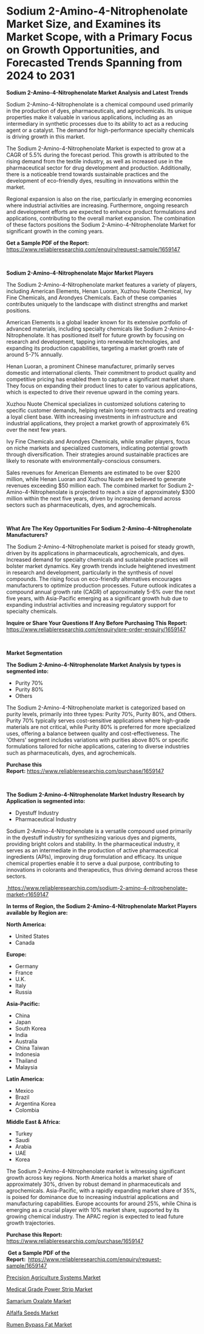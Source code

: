 <p><h1>Sodium 2-Amino-4-Nitrophenolate Market Size, and Examines its Market Scope, with a Primary Focus on Growth Opportunities, and Forecasted Trends Spanning from 2024 to 2031</h1></p><p><strong>Sodium 2-Amino-4-Nitrophenolate Market Analysis and Latest Trends</strong></p>
<p><p>Sodium 2-Amino-4-Nitrophenolate is a chemical compound used primarily in the production of dyes, pharmaceuticals, and agrochemicals. Its unique properties make it valuable in various applications, including as an intermediary in synthetic processes due to its ability to act as a reducing agent or a catalyst. The demand for high-performance specialty chemicals is driving growth in this market.</p><p>The Sodium 2-Amino-4-Nitrophenolate Market is expected to grow at a CAGR of 5.5% during the forecast period. This growth is attributed to the rising demand from the textile industry, as well as increased use in the pharmaceutical sector for drug development and production. Additionally, there is a noticeable trend towards sustainable practices and the development of eco-friendly dyes, resulting in innovations within the market.</p><p>Regional expansion is also on the rise, particularly in emerging economies where industrial activities are increasing. Furthermore, ongoing research and development efforts are expected to enhance product formulations and applications, contributing to the overall market expansion. The combination of these factors positions the Sodium 2-Amino-4-Nitrophenolate Market for significant growth in the coming years.</p></p>
<p><strong>Get a Sample PDF of the Report:&nbsp;</strong> <a href="https://www.reliableresearchiq.com/enquiry/request-sample/1659147?utm_campaign=1141&utm_medium=2&utm_source=Github&utm_content=ia&utm_term=09122024&utm_id=sodium-2-amino-4-nitrophenolate">https://www.reliableresearchiq.com/enquiry/request-sample/1659147</a></p>
<p>&nbsp;</p>
<p><strong>Sodium 2-Amino-4-Nitrophenolate Major Market Players</strong></p>
<p><p>The Sodium 2-Amino-4-Nitrophenolate market features a variety of players, including American Elements, Henan Luoran, Xuzhou Nuote Chemical, Ivy Fine Chemicals, and Arondyes Chemicals. Each of these companies contributes uniquely to the landscape with distinct strengths and market positions.</p><p>American Elements is a global leader known for its extensive portfolio of advanced materials, including specialty chemicals like Sodium 2-Amino-4-Nitrophenolate. It has positioned itself for future growth by focusing on research and development, tapping into renewable technologies, and expanding its production capabilities, targeting a market growth rate of around 5-7% annually.</p><p>Henan Luoran, a prominent Chinese manufacturer, primarily serves domestic and international clients. Their commitment to product quality and competitive pricing has enabled them to capture a significant market share. They focus on expanding their product lines to cater to various applications, which is expected to drive their revenue upward in the coming years.</p><p>Xuzhou Nuote Chemical specializes in customized solutions catering to specific customer demands, helping retain long-term contracts and creating a loyal client base. With increasing investments in infrastructure and industrial applications, they project a market growth of approximately 6% over the next few years.</p><p>Ivy Fine Chemicals and Arondyes Chemicals, while smaller players, focus on niche markets and specialized customers, indicating potential growth through diversification. Their strategies around sustainable practices are likely to resonate with environmentally-conscious consumers.</p><p>Sales revenues for American Elements are estimated to be over $200 million, while Henan Luoran and Xuzhou Nuote are believed to generate revenues exceeding $50 million each. The combined market for Sodium 2-Amino-4-Nitrophenolate is projected to reach a size of approximately $300 million within the next five years, driven by increasing demand across sectors such as pharmaceuticals, dyes, and agrochemicals.</p></p>
<p>&nbsp;</p>
<p><strong>What Are The Key Opportunities For Sodium 2-Amino-4-Nitrophenolate Manufacturers?</strong></p>
<p><p>The Sodium 2-Amino-4-Nitrophenolate market is poised for steady growth, driven by its applications in pharmaceuticals, agrochemicals, and dyes. Increased demand for specialty chemicals and sustainable practices will bolster market dynamics. Key growth trends include heightened investment in research and development, particularly in the synthesis of novel compounds. The rising focus on eco-friendly alternatives encourages manufacturers to optimize production processes. Future outlook indicates a compound annual growth rate (CAGR) of approximately 5-6% over the next five years, with Asia-Pacific emerging as a significant growth hub due to expanding industrial activities and increasing regulatory support for specialty chemicals.</p></p>
<p><strong>Inquire or Share Your Questions If Any Before Purchasing This Report:</strong> <a href="https://www.reliableresearchiq.com/enquiry/pre-order-enquiry/1659147?utm_campaign=1141&utm_medium=2&utm_source=Github&utm_content=ia&utm_term=09122024&utm_id=sodium-2-amino-4-nitrophenolate">https://www.reliableresearchiq.com/enquiry/pre-order-enquiry/1659147</a></p>
<p>&nbsp;</p>
<p><strong>Market Segmentation</strong></p>
<p><strong>The Sodium 2-Amino-4-Nitrophenolate Market Analysis by types is segmented into:</strong></p>
<p><ul><li>Purity 70%</li><li>Purity 80%</li><li>Others</li></ul></p>
<p><p>The Sodium 2-Amino-4-Nitrophenolate market is categorized based on purity levels, primarily into three types: Purity 70%, Purity 80%, and Others. Purity 70% typically serves cost-sensitive applications where high-grade materials are not critical, while Purity 80% is preferred for more specialized uses, offering a balance between quality and cost-effectiveness. The 'Others' segment includes variations with purities above 80% or specific formulations tailored for niche applications, catering to diverse industries such as pharmaceuticals, dyes, and agrochemicals.</p></p>
<p><strong>Purchase this Report:&nbsp;</strong><a href="https://www.reliableresearchiq.com/purchase/1659147?utm_campaign=1141&utm_medium=2&utm_source=Github&utm_content=ia&utm_term=09122024&utm_id=sodium-2-amino-4-nitrophenolate">https://www.reliableresearchiq.com/purchase/1659147</a></p>
<p>&nbsp;</p>
<p><strong>The Sodium 2-Amino-4-Nitrophenolate Market Industry Research by Application is segmented into:</strong></p>
<p><ul><li>Dyestuff Industry</li><li>Pharmaceutical Industry</li></ul></p>
<p><p>Sodium 2-Amino-4-Nitrophenolate is a versatile compound used primarily in the dyestuff industry for synthesizing various dyes and pigments, providing bright colors and stability. In the pharmaceutical industry, it serves as an intermediate in the production of active pharmaceutical ingredients (APIs), improving drug formulation and efficacy. Its unique chemical properties enable it to serve a dual purpose, contributing to innovations in colorants and therapeutics, thus driving demand across these sectors.</p></p>
<p><a href="https://www.reliableresearchiq.com/sodium-2-amino-4-nitrophenolate-market-r1659147?utm_campaign=1141&utm_medium=2&utm_source=Github&utm_content=ia&utm_term=09122024&utm_id=sodium-2-amino-4-nitrophenolate">&nbsp;https://www.reliableresearchiq.com/sodium-2-amino-4-nitrophenolate-market-r1659147</a></p>
<p><strong>In terms of Region, the Sodium 2-Amino-4-Nitrophenolate Market Players available by Region are:</strong></p>
<p>
    <p> <strong> North America: </strong>
        <ul>
            <li>United States</li>
            <li>Canada</li>
        </ul>
        </p> 
    <p> <strong> Europe: </strong>
        <ul>
            <li>Germany</li>
            <li>France</li>
            <li>U.K.</li>
            <li>Italy</li>
            <li>Russia</li>
        </ul>
        </p> 
    <p> <strong> Asia-Pacific: </strong>
        <ul>
            <li>China</li>
            <li>Japan</li>
            <li>South Korea</li>
            <li>India</li>
            <li>Australia</li>
            <li>China Taiwan</li>
            <li>Indonesia</li>
            <li>Thailand</li>
            <li>Malaysia</li>
        </ul>
        </p> 
    <p> <strong> Latin America: </strong>
        <ul>
            <li>Mexico</li>
            <li>Brazil</li>
            <li>Argentina Korea</li>
            <li>Colombia</li>
        </ul>
        </p> 
    <p> <strong> Middle East & Africa: </strong>
        <ul>
            <li>Turkey</li>
            <li>Saudi</li>
            <li>Arabia</li>
            <li>UAE</li>
            <li>Korea</li>
        </ul>
    </p>
    </p>
<p><p>The Sodium 2-Amino-4-Nitrophenolate market is witnessing significant growth across key regions. North America holds a market share of approximately 30%, driven by robust demand in pharmaceuticals and agrochemicals. Asia-Pacific, with a rapidly expanding market share of 35%, is poised for dominance due to increasing industrial applications and manufacturing capabilities. Europe accounts for around 25%, while China is emerging as a crucial player with 10% market share, supported by its growing chemical industry. The APAC region is expected to lead future growth trajectories.</p></p>
<p><strong>Purchase this Report: </strong><a href="https://www.reliableresearchiq.com/purchase/1659147?utm_campaign=1141&utm_medium=2&utm_source=Github&utm_content=ia&utm_term=09122024&utm_id=sodium-2-amino-4-nitrophenolate">https://www.reliableresearchiq.com/purchase/1659147</a></p>
<p>&nbsp;<strong>Get a Sample PDF of the Report:&nbsp;&nbsp;</strong><a href="https://www.reliableresearchiq.com/enquiry/request-sample/1659147?utm_campaign=1141&utm_medium=2&utm_source=Github&utm_content=ia&utm_term=09122024&utm_id=sodium-2-amino-4-nitrophenolate">https://www.reliableresearchiq.com/enquiry/request-sample/1659147</a></p>
<p><strong></strong></p>
<p><p><a href="https://www.linkedin.com/pulse/estimating-size-precision-agriculture-systems-market-bdece?utm_campaign=1141&utm_medium=2&utm_source=Github&utm_content=ia&utm_term=09122024&utm_id=sodium-2-amino-4-nitrophenolate">Precision Agriculture Systems Market</a></p><p><a href="https://github.com/skerretflossie9297/Market-Research-Report-List-1/blob/main/medical-grade-power-strip-market.md?utm_campaign=1141&utm_medium=2&utm_source=Github&utm_content=ia&utm_term=09122024&utm_id=sodium-2-amino-4-nitrophenolate">Medical Grade Power Strip Market</a></p><p><a href="https://www.linkedin.com/pulse/th-score-market-0ptye?utm_campaign=1141&utm_medium=2&utm_source=Github&utm_content=ia&utm_term=09122024&utm_id=sodium-2-amino-4-nitrophenolate">Samarium Oxalate Market</a></p><p><a href="https://www.linkedin.com/pulse/market-trends-alfalfa-seeds-industry-size-share-projected-bnfxe?utm_campaign=1141&utm_medium=2&utm_source=Github&utm_content=ia&utm_term=09122024&utm_id=sodium-2-amino-4-nitrophenolate">Alfalfa Seeds Market</a></p><p><a href="https://www.linkedin.com/pulse/rumen-bypass-fat-market-trends-forecast-growth-potential-jspke?utm_campaign=1141&utm_medium=2&utm_source=Github&utm_content=ia&utm_term=09122024&utm_id=sodium-2-amino-4-nitrophenolate">Rumen Bypass Fat Market</a></p></p>